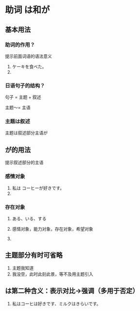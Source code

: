 # 助词 は和が
## 基本用法
### 助词的作用？

提示前面词语的语法意义

1. ケーキを食べた。
2. 
### 日语句子的结构？

句子 = 主题 + 叙述

主题～= 主语

### 主题は叙述

主题は叙述部分主语が

## が的用法

提示叙述部分的主语

### 感情对象
1. 私は コーヒーが好きです。
2. 
### 存在对象
1. ある、いる、する
　

1. 感情对象，能力对象，存在对象，希望对象
2. 


##  主题部分有时可省略
1. 主题我知道
2. 我没空，此时此刻此景，等不及用主题引入

## は第二种含义：表示对比→强调（多用于否定）
1. 私はコーヒは好きです、ミルクはきらいです。
